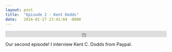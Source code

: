 ```yaml
---
layout: post
title:  "Episode 2 - Kent Dodds"
date:   2016-01-27 23:41:04 -0800
---
```


<iframe width="100%" height="20" scrolling="no" frameborder="no" src="https://w.soundcloud.com/player/?url=https%3A//api.soundcloud.com/tracks/254927311&amp;color=ff5500&amp;inverse=false&amp;auto_play=false&amp;show_user=true"></iframe>

Our second episode! I interview Kent C. Dodds from Paypal.